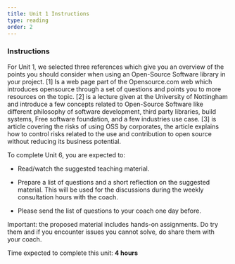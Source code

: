 ```yaml
---
title: Unit 1 Instructions 
type: reading
order: 2
---
```


### Instructions 
For Unit 1, we selected three references which give you an overview of the points you should consider when using an Open-Source Software library in your project.  [1] Is a web page part of the Opensource.com web which introduces opensource through a set of questions and points you to more resources on the topic. [2] is a lecture given at the University of Nottingham and introduce a few concepts related to Open-Source Software like different philosophy of software development, third party libraries, build systems, Free software foundation, and a few industries use case. [3] is article covering the risks of using OSS by corporates, the article explains how to control risks related to the use and contribution to open source without reducing its business potential. 

To complete Unit 6, you are expected to: 

 - Read/watch the suggested teaching material. 

 - Prepare a list of questions and a short reflection on the suggested material. This will be used for the discussions during the weekly consultation hours with the coach.  

 - Please send the list of questions to your coach one day before. 

Important: the proposed material includes hands-on assignments. Do try them and if you encounter issues you cannot solve, do share them with your coach. 

Time expected to complete this unit: **4 hours**
